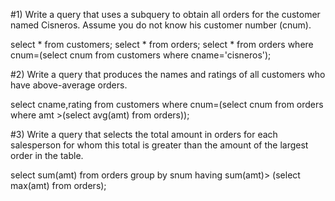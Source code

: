 
#1) Write a query that uses a subquery to obtain all orders for the customer named Cisneros. Assume you do not know his customer number (cnum).

select * from customers;
select * from orders;
select * from orders where cnum=(select cnum from customers where cname='cisneros');





#2) Write a query that produces the names and ratings of all customers who have above-average orders.

select cname,rating from customers 
		where cnum=(select cnum from orders 
        where amt >(select avg(amt) from orders));  



#3) Write a query that selects the total amount in orders for each salesperson for whom this total is greater than the amount of the largest order in the table.

select sum(amt) from orders  group by snum having sum(amt)>
(select max(amt) from orders);